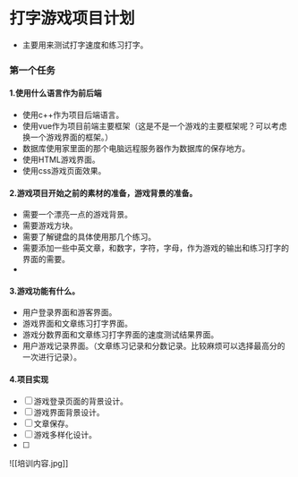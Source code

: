 # 打字游戏项目计划

+ 主要用来测试打字速度和练习打字。

### 第一个任务

#### 1.使用什么语言作为前后端

+ 使用c++作为项目后端语言。
+ 使用vue作为项目前端主要框架（这是不是一个游戏的主要框架呢？可以考虑换一个游戏界面的框架。）
+ 数据库使用家里面的那个电脑远程服务器作为数据库的保存地方。
+ 使用HTML游戏界面。
+ 使用css游戏页面效果。

#### 2.游戏项目开始之前的素材的准备，游戏背景的准备。

+ 需要一个漂亮一点的游戏背景。
+ 需要游戏方块。
+ 需要了解键盘的具体使用那几个练习。
+ 需要添加一些中英文章，和数字，字符，字母，作为游戏的输出和练习打字的界面的需要。
+ 

#### 3.游戏功能有什么。

+ 用户登录界面和游客界面。
+ 游戏界面和文章练习打字界面。
+ 游戏分数界面和文章练习打字界面的速度测试结果界面。
+ 用户游戏记录界面。（文章练习记录和分数记录。比较麻烦可以选择最高分的一次进行记录）。

#### 4.项目实现
- [ ] 游戏登录页面的背景设计。
- [ ] 游戏界面背景设计。
- [ ] 文章保存。
- [ ] 游戏多样化设计。
- [ ] 

![[培训内容.jpg]]